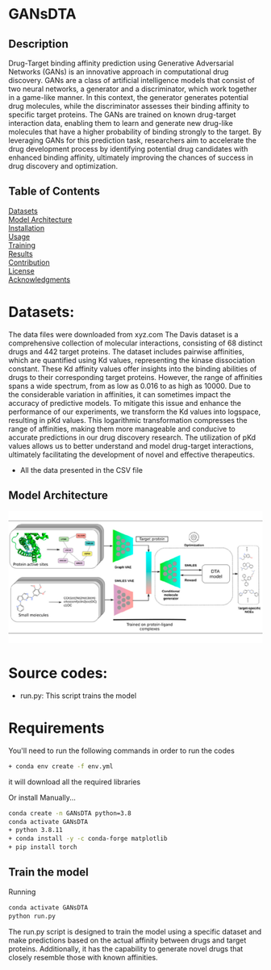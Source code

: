 # GANsDTA
## Description
Drug-Target binding affinity prediction using Generative Adversarial Networks (GANs) is an innovative approach in computational drug discovery. GANs are a class of artificial intelligence models that consist of two neural networks, a generator and a discriminator, which work together in a game-like manner. In this context, the generator generates potential drug molecules, while the discriminator assesses their binding affinity to specific target proteins. The GANs are trained on known drug-target interaction data, enabling them to learn and generate new drug-like molecules that have a higher probability of binding strongly to the target. By leveraging GANs for this prediction task, researchers aim to accelerate the drug development process by identifying potential drug candidates with enhanced binding affinity, ultimately improving the chances of success in drug discovery and optimization.

## Table of Contents
[Datasets](#datasets)  
[Model Architecture](#ModelArchitecture)  
[Installation](#Installation)  
[Usage](#Usage)  
[Training](#training)  
[Results](#results)  
[Contribution](#contribution)  
[License](#License)  
[Acknowledgments](#Acknowledgments)  

# Datasets:
The data files were downloaded from xyz.com
The Davis dataset is a comprehensive collection of molecular interactions, consisting of 68 distinct drugs and 442 target proteins. The dataset includes pairwise affinities, which are quantified using Kd values, representing the kinase dissociation constant. These Kd affinity values offer insights into the binding abilities of drugs to their corresponding target proteins. However, the range of affinities spans a wide spectrum, from as low as 0.016 to as high as 10000. Due to the considerable variation in affinities, it can sometimes impact the accuracy of predictive models. To mitigate this issue and enhance the performance of our experiments, we transform the Kd values into logspace, resulting in pKd values. This logarithmic transformation compresses the range of affinities, making them more manageable and conducive to accurate predictions in our drug discovery research. The utilization of pKd values allows us to better understand and model drug-target interactions, ultimately facilitating the development of novel and effective therapeutics.
+ All the data presented in the CSV file
## Model Architecture
![Model](model.jpg)

# Source codes:
+ run.py: This script trains the model

# Requirements
You'll need to run the following commands in order to run the codes
```sh
+ conda env create -f env.yml
```
it will download all the required libraries

Or install Manually...
```sh
conda create -n GANsDTA python=3.8
conda activate GANsDTA
+ python 3.8.11
+ conda install -y -c conda-forge matplotlib
+ pip install torch
```
## Train the model
Running
```sh
conda activate GANsDTA
python run.py
```
The run.py script is designed to train the model using a specific dataset and make predictions based on the actual affinity between drugs and target proteins. Additionally, it has the capability to generate novel drugs that closely resemble those with known affinities.

